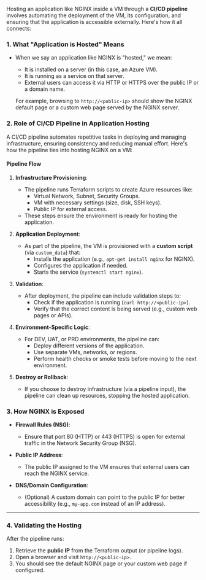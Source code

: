 Hosting an application like NGINX inside a VM through a **CI/CD pipeline** involves automating the deployment of the VM, its configuration, and ensuring that the application is accessible externally. Here's how it all connects:



### 1. **What "Application is Hosted" Means**
- When we say an application like NGINX is "hosted," we mean:
  - It is installed on a server (in this case, an Azure VM).
  - It is running as a service on that server.
  - External users can access it via HTTP or HTTPS over the public IP or a domain name.
  
  For example, browsing to `http://<public-ip>` should show the NGINX default page or a custom web page served by the NGINX server.



### 2. **Role of CI/CD Pipeline in Application Hosting**
A CI/CD pipeline automates repetitive tasks in deploying and managing infrastructure, ensuring consistency and reducing manual effort. Here's how the pipeline ties into hosting NGINX on a VM:

#### **Pipeline Flow**
1. **Infrastructure Provisioning**:
   - The pipeline runs Terraform scripts to create Azure resources like:
     - Virtual Network, Subnet, Security Groups.
     - VM with necessary settings (size, disk, SSH keys).
     - Public IP for external access.
   - These steps ensure the environment is ready for hosting the application.

2. **Application Deployment**:
   - As part of the pipeline, the VM is provisioned with a **custom script** (via `custom_data`) that:
     - Installs the application (e.g., `apt-get install nginx` for NGINX).
     - Configures the application if needed.
     - Starts the service (`systemctl start nginx`).

3. **Validation**:
   - After deployment, the pipeline can include validation steps to:
     - Check if the application is running (`curl http://<public-ip>`).
     - Verify that the correct content is being served (e.g., custom web pages or APIs).

4. **Environment-Specific Logic**:
   - For DEV, UAT, or PRD environments, the pipeline can:
     - Deploy different versions of the application.
     - Use separate VMs, networks, or regions.
     - Perform health checks or smoke tests before moving to the next environment.

5. **Destroy or Rollback**:
   - If you choose to destroy infrastructure (via a pipeline input), the pipeline can clean up resources, stopping the hosted application.



### 3. **How NGINX is Exposed**
- **Firewall Rules (NSG)**:
  - Ensure that port 80 (HTTP) or 443 (HTTPS) is open for external traffic in the Network Security Group (NSG).
  
- **Public IP Address**:
  - The public IP assigned to the VM ensures that external users can reach the NGINX service.
  
- **DNS/Domain Configuration**:
  - (Optional) A custom domain can point to the public IP for better accessibility (e.g., `my-app.com` instead of an IP address).

---

### 4. **Validating the Hosting**
After the pipeline runs:
1. Retrieve the **public IP** from the Terraform output (or pipeline logs).
2. Open a browser and visit `http://<public-ip>`.
3. You should see the default NGINX page or your custom web page if configured.

